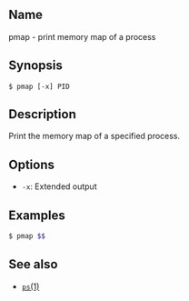 ## Name

pmap - print memory map of a process

## Synopsis

```**sh
$ pmap [-x] PID
```

## Description

Print the memory map of a specified process.

## Options

* `-x`: Extended output

## Examples

```sh
$ pmap $$
```

## See also

* [`ps`(1)](help://man/1/ps)
